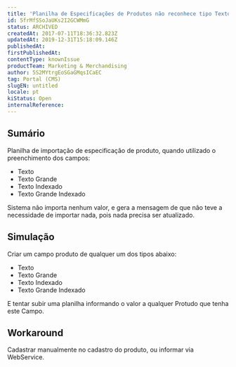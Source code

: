 ```yaml
---
title: 'Planilha de Especificações de Produtos não reconhece tipo Texto e Texto Grande (Indexado ou não)'
id: 5frMfSSoJaUKs2I2GCWMmG
status: ARCHIVED
createdAt: 2017-07-11T18:36:32.823Z
updatedAt: 2019-12-31T15:18:09.146Z
publishedAt: 
firstPublishedAt: 
contentType: knownIssue
productTeam: Marketing & Merchandising
author: 5S2MYtrgEoSGaGMqsICaEC
tag: Portal (CMS)
slugEN: untitled
locale: pt
kiStatus: Open
internalReference: 
---
```


## Sumário

Planilha de importação de especificação de produto, quando utilizado o preenchimento dos campos:

- Texto
- Texto Grande
- Texto Indexado
- Texto Grande Indexado

Sistema não importa nenhum valor, e gera a mensagem de que não teve a necessidade de importar nada, pois nada precisa ser atualizado.

## Simulação

Criar um campo produto de qualquer um dos tipos abaixo:

- Texto
- Texto Grande
- Texto Indexado
- Texto Grande Indexado

E tentar subir uma planilha informando o valor a qualquer Protudo que tenha este Campo.

## Workaround

Cadastrar manualmente no cadastro do produto, ou informar via WebService.

